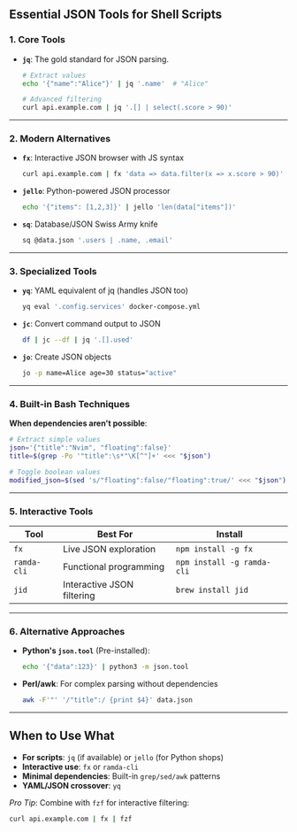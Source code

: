 ## Essential JSON Tools for Shell Scripts

### 1. **Core Tools**

- **`jq`**:
  The gold standard for JSON parsing.

  ```bash
  # Extract values
  echo '{"name":"Alice"}' | jq '.name'  # "Alice"

  # Advanced filtering
  curl api.example.com | jq '.[] | select(.score > 90)'
  ```

---

### 2. **Modern Alternatives**

- **`fx`**: Interactive JSON browser with JS syntax

  ```bash
  curl api.example.com | fx 'data => data.filter(x => x.score > 90)'
  ```

- **`jello`**: Python-powered JSON processor

  ```bash
  echo '{"items": [1,2,3]}' | jello 'len(data["items"])'
  ```

- **`sq`**: Database/JSON Swiss Army knife

  ```bash
  sq @data.json '.users | .name, .email'
  ```

---

### 3. **Specialized Tools**

- **`yq`**: YAML equivalent of jq (handles JSON too)

  ```bash
  yq eval '.config.services' docker-compose.yml
  ```

- **`jc`**: Convert command output to JSON

  ```bash
  df | jc --df | jq '.[].used'
  ```

- **`jo`**: Create JSON objects

  ```bash
  jo -p name=Alice age=30 status="active"
  ```

---

### 4. **Built-in Bash Techniques**

**When dependencies aren't possible**:

```bash
# Extract simple values
json='{"title":"Nvim", "floating":false}'
title=$(grep -Po '"title":\s*"\K[^"]+' <<< "$json")

# Toggle boolean values
modified_json=$(sed 's/"floating":false/"floating":true/' <<< "$json")
```

---

### 5. **Interactive Tools**

| Tool | Best For | Install |
|------|----------|---------|
| `fx` | Live JSON exploration | `npm install -g fx` |
| `ramda-cli` | Functional programming | `npm install -g ramda-cli` |
| `jid` | Interactive JSON filtering | `brew install jid` |

---

### 6. **Alternative Approaches**

- **Python's `json.tool`** (Pre-installed):

  ```bash
  echo '{"data":123}' | python3 -m json.tool
  ```

- **Perl/awk**: For complex parsing without dependencies  

  ```bash
  awk -F'"' '/"title":/ {print $4}' data.json
  ```

---

## When to Use What

- **For scripts**: `jq` (if available) or `jello` (for Python shops)
- **Interactive use**: `fx` or `ramda-cli`
- **Minimal dependencies**: Built-in `grep/sed/awk` patterns
- **YAML/JSON crossover**: `yq`

*Pro Tip*: Combine with `fzf` for interactive filtering:  

```bash
curl api.example.com | fx | fzf
```
